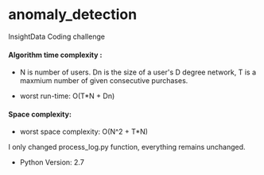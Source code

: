 # anomaly_detection
InsightData Coding challenge

#### Algorithm time complexity :

* N is number of users. Dn is the size of a user's D degree network, T is a maxmium number of given consecutive purchases.

- worst run-time: O(T*N + Dn) 

#### Space complexity:

- worst space complexity: O(N^2 + T*N) 

I only changed process_log.py function, everything remains unchanged.

- Python Version: 2.7

